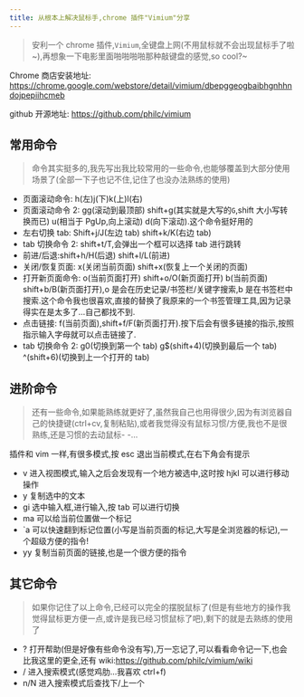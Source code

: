 ```yaml
---
title: 从根本上解决鼠标手,chrome 插件"Vimium"分享
---
```


> 安利一个 chrome 插件,`Vimium`,全键盘上网(不用鼠标就不会出现鼠标手了啦\~),再想象一下电影里面啪啪啪啪那种敲键盘的感觉,so cool?~

Chrome 商店安装地址: https://chrome.google.com/webstore/detail/vimium/dbepggeogbaibhgnhhndojpepiihcmeb

github 开源地址: https://github.com/philc/vimium

## 常用命令

> 命令其实挺多的,我先写出我比较常用的一些命令,也能够覆盖到大部分使用场景了(全部一下子也记不住,记住了也没办法熟练的使用)

- 页面滚动命令: h(左)j(下)k(上)l(右)
- 页面滚动命令 2: gg(滚动到最顶部) shift+g(其实就是大写的`G`,shift 大小写转换而已) u(相当于 PgUp,向上滚动) d(向下滚动).这个命令挺好用的
- 左右切换 tab: Shift+j/J(左边 tab) shift+k/K(右边 tab)
- tab 切换命令 2: shift+t/T,会弹出一个框可以选择 tab 进行跳转
- 前进/后退:shift+h/H(后退) shift+l/L(前进)
- 关闭/恢复页面: x(关闭当前页面) shift+x(恢复上一个关闭的页面)
- 打开新页面命令: o(当前页面打开) shift+o/O(新页面打开) b(当前页面) shift+b/B(新页面打开),o 是会在历史记录/书签栏/关键字搜索,b 是在书签栏中搜索.这个命令我也很喜欢,直接的替换了我原来的一个书签管理工具,因为记录得实在是太多了...自己都找不到.
- 点击链接: f(当前页面),shift+f/F(新页面打开).按下后会有很多链接的指示,按照指示输入字母就可以点击链接了.
- tab 切换命令 2: g0(切换到第一个 tab) g$(shift+4)(切换到最后一个 tab) ^(shift+6)(切换到上一个打开的 tab)

## 进阶命令

> 还有一些命令,如果能熟练就更好了,虽然我自己也用得很少,因为有浏览器自己的快捷键(ctrl+cv,复制粘贴),或者我觉得没有鼠标习惯/方便,我也不是很熟练,还是习惯的去动鼠标- -...

插件和 vim 一样,有很多模式,按 esc 退出当前模式,在右下角会有提示

- v 进入视图模式,输入之后会发现有一个地方被选中,这时按 hjkl 可以进行移动操作
- y 复制选中的文本
- gi 选中输入框,进行输入,按 tab 可以进行切换
- ma 可以给当前位置做一个标记
- \`a 可以快速翻到标记位置(小写是当前页面的标记,大写是全浏览器的标记),一个超级方便的指令!
- yy 复制当前页面的链接,也是一个很方便的指令

## 其它命令

> 如果你记住了以上命令,已经可以完全的摆脱鼠标了(但是有些地方的操作我觉得鼠标更方便一点,或许是我已经习惯鼠标了吧),剩下的就是去熟练的使用了

- ? 打开帮助(但是好像有些命令没有写),万一忘记了,可以看看命令记一下,也会比我这里的更全,还有 wiki:https://github.com/philc/vimium/wiki
- / 进入搜索模式(感觉鸡肋...我喜欢 ctrl+f)
- n/N 进入搜索模式后查找下/上一个

